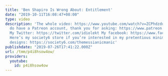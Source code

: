 ```yaml
---
title: 'Ben Shapiro Is Wrong About: Entitlement'
date: "2019-10-11T16:08:47+08:00"
type: video
description: 'The whole video: https://www.youtube.com/watch?v=ZCPhdzdu0KA Yes, I
  do have a Patreon account, thank you for asking: https://www.patreon.com/themessianicmanic
  My Twitter: https://twitter.com/idiolekt My facebook: https://www.facebook.com/themessianicmanic/
  Here’s my society6 store if you’re interested in my pretentious minimalist poster
  designs: https://society6.com/themessianicmanic'
publishdate: "2019-07-26T17:41:22.000Z"
url: /tmm/p4i8hsow4ow/
providers:
  youtube:
    id: p4i8hsow4ow
---
```

